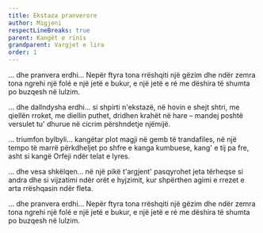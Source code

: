 ```yaml
---
title: Ekstaza pranverore
author: Migjeni
respectLineBreaks: true
parent: Kangët e rinis
grandparent: Vargjet e lira
order: 1
---
```


… dhe pranvera erdhi…
Nepër ftyra tona rrëshqiti një gëzim
dhe ndër zemra tona ngrehi një folé
e një jetë e bukur, e një jetë e ré
me dëshira të shumta po buzqesh në lulzim.

… dhe dallndysha erdhi…
si shpirti n'ekstazë, në hovin e shejt shtri,
me qiellën rroket, me diellin puthet,
dridhen krahët në hare – mandej poshtë versulet
tu' dhurue në cicrim përshndetje njëmijë.

… triumfon bylbyli…
kangëtar plot magji në gemb të trandafiles,
në një tempo të marrë përkdheljet po shfre
e kanga kumbuese, kang' e tij pa fre,
asht si kangë Orfeji ndër telat e lyres.

… dhe vesa shkëlqen…
në një pikë t'argjent' pasqyrohet jeta
tërheqse si andra dhe si vijzatimi
ndër orët e hyjzimit, kur shpërthen agimi
e rrezet e arta rrëshqasin ndër fleta.

… dhe pranvera erdhi…
Nepër ftyra tona rrëshqiti një gëzim
dhe ndër zemra tona ngrehi një folé
e një jetë e bukur, e një jetë e ré
me dëshira të shumta po buzqesh në lulzim.
